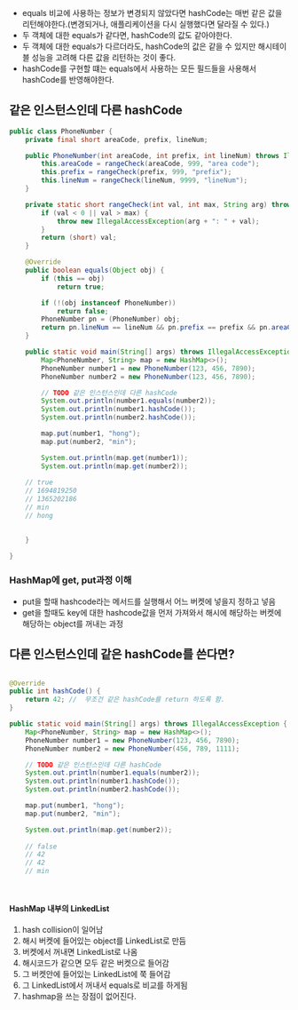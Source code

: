 * equals 비교에 사용하는 정보가 변경되지 않았다면 hashCode는 매번 같은 값을 리턴해야한다.(변경되거나, 애플리케이션을 다시 실행했다면 달라질 수 있다.)
* 두 객체에 대한 equals가 같다면, hashCode의 값도 같아야한다.
* 두 객체에 대한 equals가 다르더라도, hashCode의 값은 같을 수 있지만 해시테이블 성능을 고려해 다른 값을 리턴하는 것이 좋다. 
* hashCode를 구현할 떄는 equals에서 사용하는 모든 필드들을 사용해서 hashCode를 반영해야한다.  

## 같은 인스턴스인데 다른 hashCode  
``` java
public class PhoneNumber {
	private final short areaCode, prefix, lineNum;

	public PhoneNumber(int areaCode, int prefix, int lineNum) throws IllegalAccessException {
		this.areaCode = rangeCheck(areaCode, 999, "area code");
		this.prefix = rangeCheck(prefix, 999, "prefix");
		this.lineNum = rangeCheck(lineNum, 9999, "lineNum");
	}

	private static short rangeCheck(int val, int max, String arg) throws IllegalAccessException {
		if (val < 0 || val > max) {
			throw new IllegalAccessException(arg + ": " + val);
		}
		return (short) val;
	}

	@Override
	public boolean equals(Object obj) {
		if (this == obj)
			return true;

		if (!(obj instanceof PhoneNumber))
			return false;
		PhoneNumber pn = (PhoneNumber) obj;
		return pn.lineNum == lineNum && pn.prefix == prefix && pn.areaCode == areaCode;
	}

	public static void main(String[] args) throws IllegalAccessException {
		Map<PhoneNumber, String> map = new HashMap<>();
		PhoneNumber number1 = new PhoneNumber(123, 456, 7890);
		PhoneNumber number2 = new PhoneNumber(123, 456, 7890);

		// TODO 같은 인스턴스인데 다른 hashCode
		System.out.println(number1.equals(number2));
		System.out.println(number1.hashCode());
		System.out.println(number2.hashCode());

		map.put(number1, "hong");
		map.put(number2, "min");

		System.out.println(map.get(number1));
		System.out.println(map.get(number2));
    
    // true
    // 1694819250
    // 1365202186
    // min
    // hong

	
	}

}
```  

###  HashMap에 get, put과정 이해
* put을 할때 hashcode라는 메서드를 실행해서 어느 버켓에 넣을지 정하고 넣음
* get을 할때도 key에 대한 hashcode값을 먼저 가져와서 해시에 해당하는 버켓에 해당하는 object를 꺼내는 과정

##  다른 인스턴스인데 같은 hashCode를 쓴다면?
``` java

@Override
public int hashCode() {
	return 42; //  무조건 같은 hashCode를 return 하도록 함.
}

public static void main(String[] args) throws IllegalAccessException {
	Map<PhoneNumber, String> map = new HashMap<>();
	PhoneNumber number1 = new PhoneNumber(123, 456, 7890);
	PhoneNumber number2 = new PhoneNumber(456, 789, 1111);

	// TODO 같은 인스턴스인데 다른 hashCode
	System.out.println(number1.equals(number2));
	System.out.println(number1.hashCode());
	System.out.println(number2.hashCode());

	map.put(number1, "hong");
	map.put(number2, "min");

	System.out.println(map.get(number2));
	
	// false
	// 42
	// 42
	// min

  
```   

#### HashMap 내부의 LinkedList
1. hash collision이 일어남
2. 해시 버켓에 들어있는 object를 LinkedList로 만듬
3. 버켓에서 꺼내면 LinkedList로 나옴
4. 해시코드가 같으면 모두 같은 버켓으로 들어감
5. 그 버켓안에 들어있는 LinkedList에 쭉 들어감
6. 그 LinkedList에서 꺼내서 equals로 비교를 하게됨
7. hashmap을 쓰는 장점이 없어진다.  




